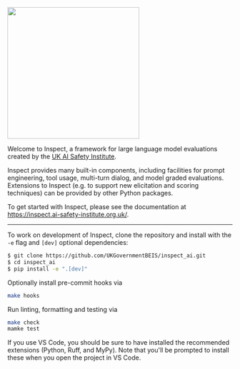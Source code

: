 [<img width="295" src="https://inspect.ai-safety-institute.org.uk/images/aisi-logo.png" />](https://www.gov.uk/government/organisations/ai-safety-institute)

Welcome to Inspect, a framework for large language model evaluations created by the [UK AI Safety Institute](https://www.gov.uk/government/organisations/ai-safety-institute).

Inspect provides many built-in components, including facilities for prompt engineering, tool usage, multi-turn dialog, and model graded evaluations. Extensions to Inspect (e.g. to support new elicitation and scoring techniques) can be provided by other Python packages.

To get started with Inspect, please see the documentation at <https://inspect.ai-safety-institute.org.uk/>.

***



To work on development of Inspect, clone the repository and install with the `-e` flag and `[dev]` optional dependencies:

```         bash
$ git clone https://github.com/UKGovernmentBEIS/inspect_ai.git
$ cd inspect_ai
$ pip install -e ".[dev]"
```

Optionally install pre-commit hooks via
```bash
make hooks
```

Run linting, formatting and testing via
```bash
make check
mamke test
```

If you use VS Code, you should be sure to have installed the recommended extensions (Python, Ruff, and MyPy). Note that you'll be prompted to install these when you open the project in VS Code.
